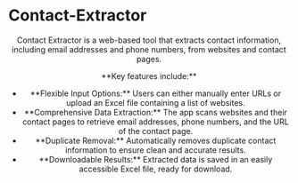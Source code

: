 # Contact-Extractor
<p align="center">
  Contact Extractor is a web-based tool that extracts contact information, including email addresses and phone numbers, from websites and contact pages.
</p>

<p align="center">
  **Key features include:**
</p>

<ul style="text-align: center;">
  <li>**Flexible Input Options:** Users can either manually enter URLs or upload an Excel file containing a list of websites.</li>
  <li>**Comprehensive Data Extraction:** The app scans websites and their contact pages to retrieve email addresses, phone numbers, and the URL of the contact page.</li>
  <li>**Duplicate Removal:** Automatically removes duplicate contact information to ensure clean and accurate results.</li>
  <li>**Downloadable Results:** Extracted data is saved in an easily accessible Excel file, ready for download.</li>
</ul>
